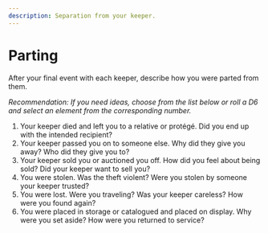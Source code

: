 ```yaml
---
description: Separation from your keeper.
---
```


# Parting

After your final event with each keeper, describe how you were parted from them. 

_Recommendation: If you need ideas, choose from the list below or roll a D6 and select an element from the corresponding number._

1. Your keeper died and left you to a relative or protégé. Did you end up with the intended recipient?
2. Your keeper passed you on to someone else. Why did they give you away? Who did they give you to?
3. Your keeper sold you or auctioned you off. How did you feel about being sold? Did your keeper want to sell you?
4. You were stolen. Was the theft violent? Were you stolen by someone your keeper trusted?
5. You were lost. Were you traveling? Was your keeper careless? How were you found again?
6. You were placed in storage or catalogued and placed on display. Why were you set aside? How were you returned to service?

